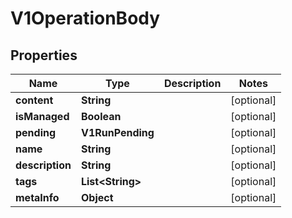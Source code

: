 

# V1OperationBody


## Properties

Name | Type | Description | Notes
------------ | ------------- | ------------- | -------------
**content** | **String** |  |  [optional]
**isManaged** | **Boolean** |  |  [optional]
**pending** | **V1RunPending** |  |  [optional]
**name** | **String** |  |  [optional]
**description** | **String** |  |  [optional]
**tags** | **List&lt;String&gt;** |  |  [optional]
**metaInfo** | **Object** |  |  [optional]



